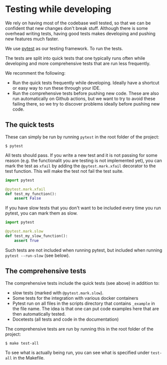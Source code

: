 
# Testing while developing

We rely on having most of the codebase well tested, so that we can be confident that new changes don't break stuff. Although there is some overhead writing tests,
having good tests makes developing and pushing new features much faster.

We use [pytest](https://docs.pytest.org/en/6.2.x/) as our testing framework. To run the tests.

The tests are split into quick tests that one typically runs often while developing and more comprehensive tests that are run less frequently.

We recomment the following:

- Run the quick tests frequently while developing. Ideally have a shortcut or easy way to run these through your IDE.
- Run the comprehensive tests before pushing new code. These are also run automatically on Github actions, but we want to try to avoid these failing there, so we try to discover
problems ideally before pushing new code.


## The quick tests

These can simply be run by running `pytest` in the root folder of the project:

```
$ pytest
```

All tests should pass. If you write a new test and it is not passing for some reason (e.g. the functionalit you are testing is not implemented yet),
you can mark the test as `xfail` by adding the `@pytest.mark.xfail` decorator to the test function. This will make the test not fail the test suite.

```python
import pytest

@pytest.mark.xfail
def test_my_function():
    assert False
```

If you have slow tests that you don't want to be included every time you run pytest, you can mark them as slow.

```python
import pytest

@pytest.mark.slow
def test_my_slow_function():
    assert True
```

Such tests are not included when running pytest, but included when running `pytest --run-slow` (see below).

## The comprehensive tests

The comprehensive tests include the quick tests (see above) in addition to:

- slow tests (marked with `@pytest.mark.slow`). 
- Some tests for the integration with various docker containers 
- Pytest run on all files in the scripts directory that contains `_example` in the file name. The idea is that one can put code examples here that are then automatically tested.
- Docetests (all tests and code in the documentation)

The comprehensive tests are run by running this in the root folder of the project:

```
$ make test-all
```

To see what is actually being run, you can see what is specified under `test-all` in the Makefile.

